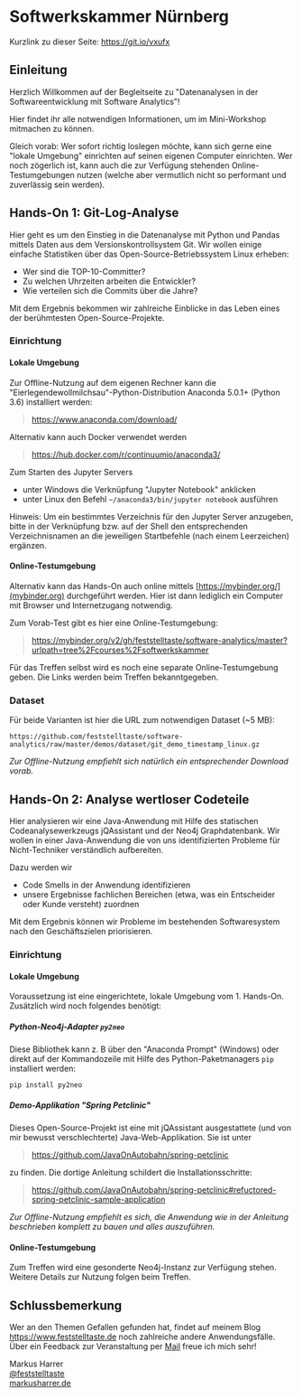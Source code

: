 # Softwerkskammer Nürnberg
Kurzlink zu dieser Seite: https://git.io/vxufx  

## Einleitung

Herzlich Willkommen auf der Begleitseite zu "Datenanalysen in der Softwareentwicklung mit Software Analytics"!

Hier findet ihr alle notwendigen Informationen, um im Mini-Workshop mitmachen zu können.

Gleich vorab: Wer sofort richtig loslegen möchte, kann sich gerne eine "lokale Umgebung" einrichten auf seinen eigenen Computer einrichten. Wer noch zögerlich ist, kann auch die zur Verfügung stehenden Online-Testumgebungen nutzen (welche aber vermutlich nicht so performant und zuverlässig sein werden).

## Hands-On 1: Git-Log-Analyse

Hier geht es um den Einstieg in die Datenanalyse mit Python und Pandas mittels Daten aus dem Versionskontrollsystem Git. Wir wollen einige einfache Statistiken über das Open-Source-Betriebssystem Linux erheben:

* Wer sind die TOP-10-Committer?
* Zu welchen Uhrzeiten arbeiten die Entwickler?
* Wie verteilen sich die Commits über die Jahre?

Mit dem Ergebnis bekommen wir zahlreiche Einblicke in das Leben eines der berühmtesten Open-Source-Projekte.

### Einrichtung
#### Lokale Umgebung

Zur Offline-Nutzung auf dem eigenen Rechner kann die "Eierlegendewollmilchsau"-Python-Distribution Anaconda 5.0.1+ (Python 3.6) installiert werden:

> https://www.anaconda.com/download/

Alternativ kann auch Docker verwendet werden

> https://hub.docker.com/r/continuumio/anaconda3/


Zum Starten des Jupyter Servers
* unter Windows die Verknüpfung "Jupyter Notebook" anklicken
* unter Linux den Befehl `~/anaconda3/bin/jupyter notebook` ausführen

Hinweis: Um ein bestimmtes Verzeichnis für den Jupyter Server anzugeben, bitte in der Verknüpfung bzw. auf der Shell den entsprechenden Verzeichnisnamen an die jeweiligen Startbefehle (nach einem Leerzeichen) ergänzen.


#### Online-Testumgebung

Alternativ kann das Hands-On auch online mittels [https://mybinder.org/](mybinder.org) durchgeführt werden. Hier ist dann lediglich ein Computer mit Browser und Internetzugang notwendig.

Zum Vorab-Test gibt es hier eine Online-Testumgebung:

> https://mybinder.org/v2/gh/feststelltaste/software-analytics/master?urlpath=tree%2Fcourses%2Fsoftwerkskammer

Für das Treffen selbst wird es noch eine separate Online-Testumgebung geben. Die Links werden beim Treffen bekanntgegeben.


### Dataset

Für beide Varianten ist hier die URL zum notwendigen Dataset (~5 MB):

```
https://github.com/feststelltaste/software-analytics/raw/master/demos/dataset/git_demo_timestamp_linux.gz
```

_Zur Offline-Nutzung empfiehlt sich natürlich ein entsprechender Download vorab._

## Hands-On 2: Analyse wertloser Codeteile

Hier analysieren wir eine Java-Anwendung mit Hilfe des statischen Codeanalysewerkzeugs jQAssistant und der Neo4j Graphdatenbank. Wir wollen in einer Java-Anwendung die von uns identifizierten Probleme für Nicht-Techniker verständlich aufbereiten. 

Dazu werden wir
* Code Smells in der Anwendung identifizieren
* unsere Ergebnisse fachlichen Bereichen (etwa, was ein Entscheider oder Kunde versteht) zuordnen

Mit dem Ergebnis können wir Probleme im bestehenden Softwaresystem nach den Geschäftszielen priorisieren.

### Einrichtung
#### Lokale Umgebung

Voraussetzung ist eine eingerichtete, lokale Umgebung vom 1. Hands-On. Zusätzlich wird noch folgendes benötigt:

##### Python-Neo4j-Adapter `py2neo`
Diese Bibliothek kann z. B über den "Anaconda Prompt" (Windows) oder direkt auf der Kommandozeile mit Hilfe des Python-Paketmanagers `pip` installiert werden:

```
pip install py2neo
```

##### Demo-Applikation "Spring Petclinic"
Dieses Open-Source-Projekt ist eine mit jQAssistant ausgestattete (und von mir bewusst verschlechterte) Java-Web-Applikation. Sie ist unter

> https://github.com/JavaOnAutobahn/spring-petclinic

zu finden. Die dortige Anleitung schildert die Installationsschritte:

> https://github.com/JavaOnAutobahn/spring-petclinic#refuctored-spring-petclinic-sample-application

_Zur Offline-Nutzung empfiehlt es sich, die Anwendung wie in der Anleitung beschrieben komplett zu bauen und alles auszuführen._

#### Online-Testumgebung

Zum Treffen wird eine gesonderte Neo4j-Instanz zur Verfügung stehen. Weitere Details zur Nutzung folgen beim Treffen.


## Schlussbemerkung

Wer an den Themen Gefallen gefunden hat, findet auf meinem Blog https://www.feststelltaste.de noch zahlreiche andere Anwendungsfälle. Über ein Feedback zur Veranstaltung per [Mail](mailto:meetup@markusharrer.de) freue ich mich sehr!  

  
Markus Harrer  
[@feststelltaste](https://www.twitter.com/feststelltaste)  
[markusharrer.de](http://www.markusharrer.de) 

